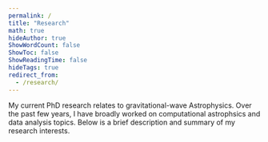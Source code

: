 ```yaml
---
permalink: /
title: "Research"
math: true
hideAuthor: true
ShowWordCount: false
ShowToc: false
ShowReadingTime: false
hideTags: true
redirect_from: 
  - /research/
---
```


My current PhD research relates to gravitational-wave Astrophysics. Over the past few years, I have broadly worked on computational astrophsics and data analysis topics. Below is a brief description and summary of my research interests.